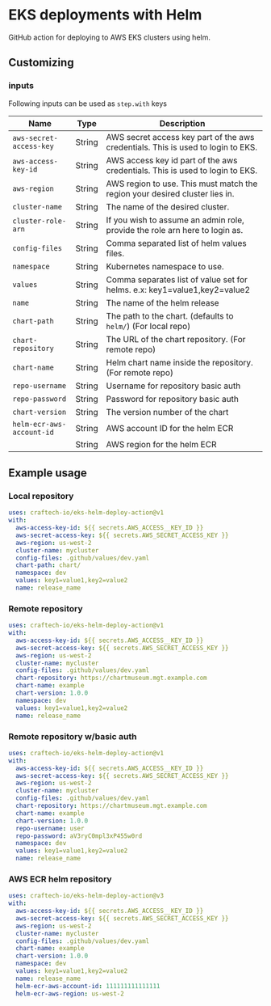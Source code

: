 # EKS deployments with Helm

GitHub action for deploying to AWS EKS clusters using helm.

## Customizing

### inputs

Following inputs can be used as `step.with` keys

| Name                      | Type   | Description                                                                      |
|---------------------------|--------|----------------------------------------------------------------------------------|
| `aws-secret-access-key`   | String | AWS secret access key part of the aws credentials. This is used to login to EKS. |
| `aws-access-key-id`       | String | AWS access key id part of the aws credentials. This is used to login to EKS.     |
| `aws-region`              | String | AWS region to use. This must match the region your desired cluster lies in.      |
| `cluster-name`            | String | The name of the desired cluster.                                                 |
| `cluster-role-arn`        | String | If you wish to assume an admin role, provide the role arn here to login as.      |
| `config-files`            | String | Comma separated list of helm values files.                                       |
| `namespace`               | String | Kubernetes namespace to use.                                                     |
| `values`                  | String | Comma separates list of value set for helms. e.x: key1=value1,key2=value2        |
| `name`                    | String | The name of the helm release                                                     |
| `chart-path`              | String | The path to the chart. (defaults to `helm/`) (For local repo)                    |
| `chart-repository`        | String | The URL of the chart repository. (For remote repo)                               |
| `chart-name`              | String | Helm chart name inside the repository. (For remote repo)                         |
| `repo-username`           | String | Username for repository basic auth                                               |
| `repo-password`           | String | Password for repository basic auth                                               |
| `chart-version`           | String | The version number of the chart                                                  |
| `helm-ecr-aws-account-id` | String | AWS account ID for the helm ECR                                                  |
|                           | String | AWS region for the helm ECR                                                      |


## Example usage
### Local repository

```yaml
uses: craftech-io/eks-helm-deploy-action@v1
with:
  aws-access-key-id: ${{ secrets.AWS_ACCESS__KEY_ID }}
  aws-secret-access-key: ${{ secrets.AWS_SECRET_ACCESS_KEY }}
  aws-region: us-west-2
  cluster-name: mycluster
  config-files: .github/values/dev.yaml
  chart-path: chart/
  namespace: dev
  values: key1=value1,key2=value2
  name: release_name
```

### Remote repository

```yaml
uses: craftech-io/eks-helm-deploy-action@v1
with:
  aws-access-key-id: ${{ secrets.AWS_ACCESS__KEY_ID }}
  aws-secret-access-key: ${{ secrets.AWS_SECRET_ACCESS_KEY }}
  aws-region: us-west-2
  cluster-name: mycluster
  config-files: .github/values/dev.yaml
  chart-repository: https://chartmuseum.mgt.example.com
  chart-name: example
  chart-version: 1.0.0
  namespace: dev
  values: key1=value1,key2=value2
  name: release_name
```

### Remote repository w/basic auth

```yaml
uses: craftech-io/eks-helm-deploy-action@v1
with:
  aws-access-key-id: ${{ secrets.AWS_ACCESS__KEY_ID }}
  aws-secret-access-key: ${{ secrets.AWS_SECRET_ACCESS_KEY }}
  aws-region: us-west-2
  cluster-name: mycluster
  config-files: .github/values/dev.yaml
  chart-repository: https://chartmuseum.mgt.example.com
  chart-name: example
  chart-version: 1.0.0
  repo-username: user
  repo-password: aV3ryC0mpl3xP455w0rd
  namespace: dev
  values: key1=value1,key2=value2
  name: release_name
```

### AWS ECR helm repository

```yaml
uses: craftech-io/eks-helm-deploy-action@v3
with:
  aws-access-key-id: ${{ secrets.AWS_ACCESS__KEY_ID }}
  aws-secret-access-key: ${{ secrets.AWS_SECRET_ACCESS_KEY }}
  aws-region: us-west-2
  cluster-name: mycluster
  config-files: .github/values/dev.yaml
  chart-name: example
  chart-version: 1.0.0
  namespace: dev
  values: key1=value1,key2=value2
  name: release_name
  helm-ecr-aws-account-id: 111111111111111
  helm-ecr-aws-region: us-west-2
```